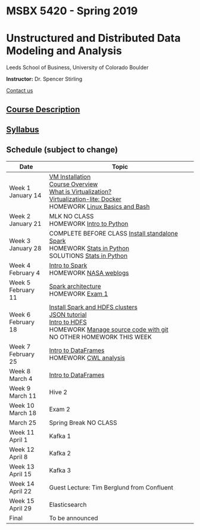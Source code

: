 # MSBX 5420 - Spring 2019
# Unstructured and Distributed Data Modeling and Analysis
Leeds School of Business, University of Colorado Boulder

**Instructor:**  Dr. Spencer Stirling

[Contact us](syllabus/syllabus.md#contact-information)


## [Course Description](syllabus/syllabus.md#course-description)


## [Syllabus](syllabus/syllabus.md)


## Schedule (subject to change)

|Date          |Topic |
|--------------|------|
|Week 1<br>January 14    |[VM Installation](0101vminstallation/README.md)<br>[Course Overview](0102courseoverview/README.md)<br>[What is Virtualization?](0103whatisvirtualization/README.md)<br>[Virtualization-lite: Docker](0301docker/README.md)<br>HOMEWORK [Linux Basics and Bash](0104bash/README.md)|
|Week 2<br>January 21    |MLK NO CLASS<br>HOMEWORK [Intro to Python](0201python/README.md)|
|Week 3<br>January 28    |COMPLETE BEFORE CLASS [Install standalone Spark](https://unstructured-playgroud.gitbook.io/unstructuredplayground/v/release-1.0/apache-spark-ecosystem/install-spark)<br>HOMEWORK [Stats in Python](0305homework/README.md)<br>SOLUTIONS [Stats in Python](0306homework_solutions/)|
|Week 4<br>February 4    |[Intro to Spark](0401sparkintro/)<br>HOMEWORK [NASA weblogs](0402sparkweblogs/README.md)|
|Week 5<br>February 11   |[Spark architecture](0501sparkarchitecture/README.md)<br>HOMEWORK [Exam 1](0502examweblogs/README.md)|
|Week 6<br>February 18   |[Install Spark and HDFS clusters](0601installspark/README.md)<br>[JSON tutorial](0602jsontutorial/README.md)<br>[Intro to HDFS](0603hdfsintro/README.md)<br>HOMEWORK [Manage source code with git](0604git/README.md)<br>NO OTHER HOMEWORK THIS WEEK|
|Week 7<br>February 25   |[Intro to DataFrames](0701introdataframes/)<br>HOMEWORK [CWL analysis](0702cwlanalyze/README.md) |
|Week 8<br>March 4       |[Intro to DataFrames](0801introdataframes/) |
|Week 9<br>March 11      |Hive 2 |
|Week 10<br>March 18      |Exam 2 |
|March 25      |Spring Break NO CLASS |
|Week 11<br>April 1       |Kafka 1 |
|Week 12<br>April 8       |Kafka 2 |
|Week 13<br>April 15      |Kafka 3 |
|Week 14<br>April 22      |Guest Lecture: Tim Berglund from Confluent |
|Week 15<br>April 29      |Elasticsearch |
|Final         |To be announced |
